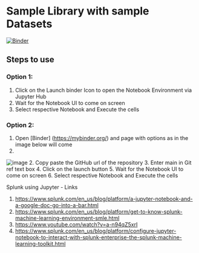 # Sample Library with sample Datasets
[![Binder](https://mybinder.org/badge_logo.svg)](https://mybinder.org/v2/gh/achauhan2022/samplelibrary/main)

## Steps to use

### Option 1: 
1. Click on the Launch binder Icon to open the Notebook Environment via Jupyter Hub 
2. Wait for the Notebook UI to come on screen
3. Select respective Notebook and Execute the cells  

### Option 2: 
1. Open [Binder] (https://mybinder.org/) and page with options as in the image below will come
2. 
![image](https://user-images.githubusercontent.com/111838404/186414915-c9078e84-a69f-4847-986a-e2e6c4bf3f31.png)
2. Copy paste the GitHub url of the repository
3. Enter main in Git ref text box 
4. Click on the launch button
5. Wait for the Notebook UI to come on screen
6. Select respective Notebook and Execute the cells  



Splunk using Jupyter - Links
1. https://www.splunk.com/en_us/blog/platform/a-jupyter-notebook-and-a-google-doc-go-into-a-bar.html
2. https://www.splunk.com/en_us/blog/platform/get-to-know-splunk-machine-learning-environment-smle.html
3. https://www.youtube.com/watch?v=a-n94qZ5xrI
4. https://www.splunk.com/en_us/blog/platform/configure-jupyter-notebook-to-interact-with-splunk-enterprise-the-splunk-machine-learning-toolkit.html
